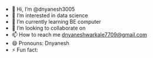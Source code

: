 - 👋 Hi, I’m @dnyanesh3005
- 👀 I’m interested in data science
- 🌱 I’m currently learning BE computer
- 💞️ I’m looking to collaborate on 
- 📫 How to reach me dnyaneshwarkale7709@gmail.com
- 😄 Pronouns: Dnyanesh
- ⚡ Fun fact: 

<!---
dnyanesh3005/dnyanesh3005 is a ✨ special ✨ repository because its `README.md` (this file) appears on your GitHub profile.
You can click the Preview link to take a look at your changes.
--->

